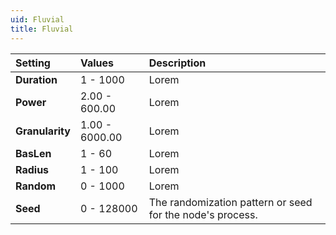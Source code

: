 ```yaml
---
uid: Fluvial
title: Fluvial
---
```


| Setting         | Values         | Description |
| :-------------- | :------------- | :---------- |
| **Duration**    | 1 - 1000       | Lorem |
| **Power**       | 2.00 - 600.00  | Lorem |
| **Granularity** | 1.00 - 6000.00 | Lorem |
| **BasLen**      | 1 - 60         | Lorem |
| **Radius**      | 1 - 100        | Lorem |
| **Random**      | 0 - 1000       | Lorem |
| **Seed**        | 0 - 128000     | The randomization pattern or seed for the node's process. |



